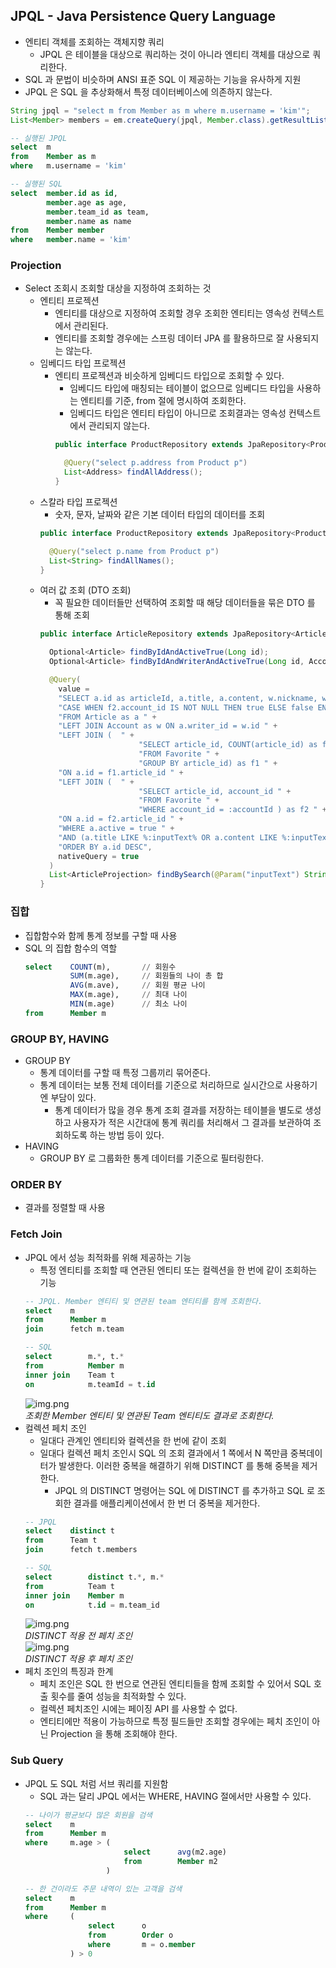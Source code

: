## JPQL - Java Persistence Query Language
- 엔티티 객체를 조회하는 객체지향 쿼리
  - JPQL 은 테이블을 대상으로 쿼리하는 것이 아니라 엔티티 객체를 대상으로 쿼리한다.
- SQL 과 문법이 비슷하며 ANSI 표준 SQL 이 제공하는 기능을 유사하게 지원
- JPQL 은 SQL 을 추상화해서 특정 데이터베이스에 의존하지 않는다.
```java
String jpql = "select m from Member as m where m.username = 'kim'";
List<Member> members = em.createQuery(jpql, Member.class).getResultList();
```
```sql
-- 실행된 JPQL
select  m
from    Member as m
where   m.username = 'kim'

-- 실행된 SQL
select  member.id as id,
        member.age as age,
        member.team_id as team,
        member.name as name
from    Member member
where   member.name = 'kim'
```

### Projection
- Select 조회시 조회할 대상을 지정하여 조회하는 것
  - 엔티티 프로젝션
    - 엔티티를 대상으로 지정하여 조회할 경우 조회한 엔티티는 영속성 컨텍스트에서 관리된다.
    - 엔티티를 조회할 경우에는 스프링 데이터 JPA 를 활용하므로 잘 사용되지는 않는다.
  - 임베디드 타입 프로젝션
    - 엔티티 프로젝션과 비슷하게 임베디드 타입으로 조회할 수 있다.
      - 임베디드 타입에 매칭되는 테이블이 없으므로 임베디드 타입을 사용하는 엔티티를 기준, from 절에 명시하여 조회한다.
      - 임베디드 타입은 엔티티 타입이 아니므로 조회결과는 영속성 컨텍스트에서 관리되지 않는다.
      ```java
      public interface ProductRepository extends JpaRepository<Product, Long> {

        @Query("select p.address from Product p")
        List<Address> findAllAddress();
      }
      ```
  - 스칼라 타입 프로젝션
    - 숫자, 문자, 날짜와 같은 기본 데이터 타입의 데이터를 조회
    ```java
    public interface ProductRepository extends JpaRepository<Product, Long> {

      @Query("select p.name from Product p")
      List<String> findAllNames();
    }
    ```
  - 여러 값 조회 (DTO 조회)
    - 꼭 필요한 데이터들만 선택하여 조회할 때 해당 데이터들을 묶은 DTO 를 통해 조회
    ```java
    public interface ArticleRepository extends JpaRepository<Article, Long> {

      Optional<Article> findByIdAndActiveTrue(Long id);
      Optional<Article> findByIdAndWriterAndActiveTrue(Long id, Account writer);

      @Query(
        value = 
        "SELECT a.id as articleId, a.title, a.content, w.nickname, w.account_type as accountType, f1.favoriteCount, " +
        "CASE WHEN f2.account_id IS NOT NULL THEN true ELSE false END as isMyFavorite " +
        "FROM Article as a " +
        "LEFT JOIN Account as w ON a.writer_id = w.id " +
        "LEFT JOIN (  " +
                          "SELECT article_id, COUNT(article_id) as favoriteCount " +
                          "FROM Favorite " +
                          "GROUP BY article_id) as f1 " +
        "ON a.id = f1.article_id " +
        "LEFT JOIN (  " +
                          "SELECT article_id, account_id " +
                          "FROM Favorite " +
                          "WHERE account_id = :accountId ) as f2 " +
        "ON a.id = f2.article_id " +
        "WHERE a.active = true " +
        "AND (a.title LIKE %:inputText% OR a.content LIKE %:inputText%) " +
        "ORDER BY a.id DESC",
        nativeQuery = true
      )
      List<ArticleProjection> findBySearch(@Param("inputText") String inputText, @Param("accountId") Long accountId);
    }
    ```
    
### 집합
- 집합함수와 함께 통계 정보를 구할 때 사용
- SQL 의 집합 함수의 역할
  ```sql
  select    COUNT(m),       // 회원수
            SUM(m.age),     // 회원들의 나이 총 합
            AVG(m.ave),     // 회원 평균 나이
            MAX(m.age),     // 최대 나이
            MIN(m.age)      // 최소 나이
  from      Member m
  ```
  
### GROUP BY, HAVING
- GROUP BY
  - 통계 데이터를 구할 때 특정 그룹끼리 묶어준다.
  - 통계 데이터는 보통 전체 데이터를 기준으로 처리하므로 실시간으로 사용하기엔 부담이 있다.
    - 통계 데이터가 많을 경우 통계 조회 결과를 저장하는 테이블을 별도로 생성하고 사용자가 적은 시간대에
    통계 쿼리를 처리해서 그 결과를 보관하여 조회하도록 하는 방법 등이 있다.
- HAVING
  - GROUP BY 로 그룹화한 통계 데이터를 기준으로 필터링한다.

### ORDER BY
- 결과를 정렬할 때 사용

### Fetch Join
- JPQL 에서 성능 최적화를 위해 제공하는 기능
  - 특정 엔티티를 조회할 때 연관된 엔티티 또는 컬렉션을 한 번에 같이 조회하는 기능
  ```sql
  -- JPQL. Member 엔티티 및 연관된 team 엔티티를 함께 조회한다.
  select    m
  from      Member m
  join      fetch m.team
  
  -- SQL
  select        m.*, t.*
  from          Member m
  inner join    Team t
  on            m.teamId = t.id  
  ```  
  ![img.png](img/n-1-fetch.png)  
  *조회한 Member 엔티티 및 연관된 Team 엔티티도 결과로 조회한다.*
- 컬렉션 페치 조인
  - 일대다 관계인 엔티티와 컬렉션을 한 번에 같이 조회
  - 일대다 컬렉션 페치 조인시 SQL 의 조회 결과에서 1 쪽에서 N 쪽만큼 중복데이터가 발생한다.
  이러한 중복을 해결하기 위해 DISTINCT 를 통해 중복을 제거한다.
    - JPQL 의 DISTINCT 명령어는 SQL 에 DISTINCT 를 추가하고 SQL 로 조회한 결과를
    애플리케이션에서 한 번 더 중복을 제거한다.
  ```sql
  -- JPQL
  select    distinct t
  from      Team t
  join      fetch t.members
  
  -- SQL
  select        distinct t.*, m.*
  from          Team t
  inner join    Member m
  on            t.id = m.team_id
  ```  
  ![img.png](img/1-n-fetch.png)  
  *DISTINCT 적용 전 페치 조인*  
  ![img.png](img/1-n-fetch-distinct.png)  
  *DISTINCT 적용 후 페치 조인*  
- 페치 조인의 특징과 한계
  - 페치 조인은 SQL 한 번으로 연관된 엔티티들을 함께 조회할 수 있어서 SQL 호출 횟수를 줄여
  성능을 최적화할 수 있다.
  - 컬렉션 페치조인 시에는 페이징 API 를 사용할 수 없다.
  - 엔티티에만 적용이 가능하므로 특정 필드들만 조회할 경우에는 페치 조인이 아닌 Projection 을 통해
  조회해야 한다.

### Sub Query
- JPQL 도 SQL 처럼 서브 쿼리를 지원함
  - SQL 과는 달리 JPQL 에서는 WHERE, HAVING 절에서만 사용할 수 있다.
  ```sql
  -- 나이가 평균보다 많은 회원을 검색
  select    m
  from      Member m
  where     m.age > (
                        select      avg(m2.age)
                        from        Member m2
                    )
  
  -- 한 건이라도 주문 내역이 있는 고객을 검색
  select    m
  from      Member m
  where     (
                select      o
                from        Order o
                where       m = o.member
            ) > 0
  ```